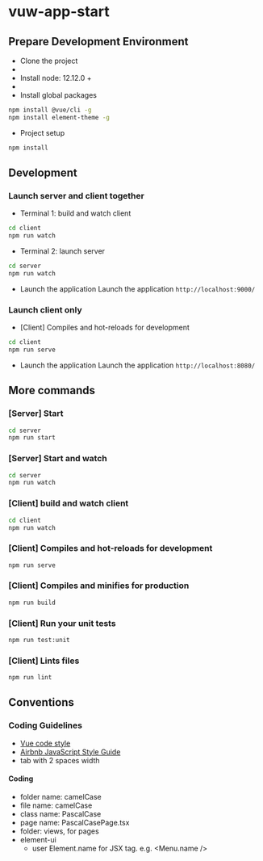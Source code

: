# vuw-app-start

## Prepare Development Environment

- Clone the project
- 
- Install node: 12.12.0 +
- 
- Install global packages
```sh
npm install @vue/cli -g
npm install element-theme -g
```

- Project setup
```sh
npm install
```

## Development
### Launch server and client together

- Terminal 1: build and watch client
```sh
cd client
npm run watch
```

- Terminal 2: launch server
```sh
cd server
npm run watch
```
- Launch the application
Launch the application `http://localhost:9000/`

### Launch client only

- [Client] Compiles and hot-reloads for development
```sh
cd client
npm run serve
```

- Launch the application
Launch the application `http://localhost:8080/`

## More commands

### [Server] Start
```sh
cd server
npm run start
```

### [Server] Start and watch
```sh
cd server
npm run watch
```

### [Client] build and watch client
```sh
cd client
npm run watch
```

### [Client] Compiles and hot-reloads for development
```sh
npm run serve
```

### [Client] Compiles and minifies for production
```sh
npm run build
```

### [Client] Run your unit tests
```sh
npm run test:unit
```

### [Client] Lints files
```sh
npm run lint
```

## Conventions

### Coding Guidelines

- [Vue code style](https://cn.vuejs.org/v2/style-guide/)
- [Airbnb JavaScript Style Guide](https://github.com/airbnb/javascript)
- tab with 2 spaces width

#### Coding
- folder name: camelCase
- file name: camelCase
- class name: PascalCase
- page name: PascalCasePage.tsx
- folder: views, for pages
- element-ui
  - user Element.name for JSX tag. e.g. <Menu.name />
